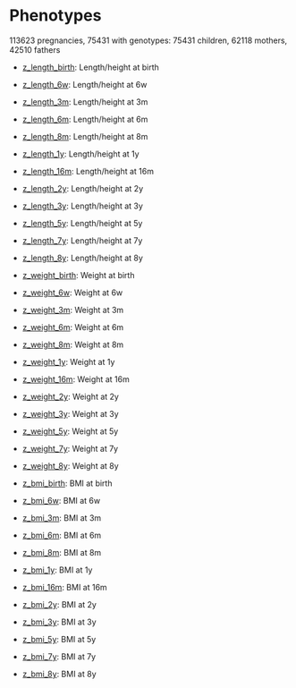 # Phenotypes

113623 pregnancies, 75431 with genotypes: 75431 children, 62118 mothers, 42510 fathers

- [z_length_birth](z_length_birth/z_length_birth.md): Length/height at birth


- [z_length_6w](z_length_6w/z_length_6w.md): Length/height at 6w


- [z_length_3m](z_length_3m/z_length_3m.md): Length/height at 3m


- [z_length_6m](z_length_6m/z_length_6m.md): Length/height at 6m


- [z_length_8m](z_length_8m/z_length_8m.md): Length/height at 8m


- [z_length_1y](z_length_1y/z_length_1y.md): Length/height at 1y


- [z_length_16m](z_length_16m/z_length_16m.md): Length/height at 16m


- [z_length_2y](z_length_2y/z_length_2y.md): Length/height at 2y


- [z_length_3y](z_length_3y/z_length_3y.md): Length/height at 3y


- [z_length_5y](z_length_5y/z_length_5y.md): Length/height at 5y


- [z_length_7y](z_length_7y/z_length_7y.md): Length/height at 7y


- [z_length_8y](z_length_8y/z_length_8y.md): Length/height at 8y


- [z_weight_birth](z_weight_birth/z_weight_birth.md): Weight at birth


- [z_weight_6w](z_weight_6w/z_weight_6w.md): Weight at 6w


- [z_weight_3m](z_weight_3m/z_weight_3m.md): Weight at 3m


- [z_weight_6m](z_weight_6m/z_weight_6m.md): Weight at 6m


- [z_weight_8m](z_weight_8m/z_weight_8m.md): Weight at 8m


- [z_weight_1y](z_weight_1y/z_weight_1y.md): Weight at 1y


- [z_weight_16m](z_weight_16m/z_weight_16m.md): Weight at 16m


- [z_weight_2y](z_weight_2y/z_weight_2y.md): Weight at 2y


- [z_weight_3y](z_weight_3y/z_weight_3y.md): Weight at 3y


- [z_weight_5y](z_weight_5y/z_weight_5y.md): Weight at 5y


- [z_weight_7y](z_weight_7y/z_weight_7y.md): Weight at 7y


- [z_weight_8y](z_weight_8y/z_weight_8y.md): Weight at 8y


- [z_bmi_birth](z_bmi_birth/z_bmi_birth.md): BMI at birth


- [z_bmi_6w](z_bmi_6w/z_bmi_6w.md): BMI at 6w


- [z_bmi_3m](z_bmi_3m/z_bmi_3m.md): BMI at 3m


- [z_bmi_6m](z_bmi_6m/z_bmi_6m.md): BMI at 6m


- [z_bmi_8m](z_bmi_8m/z_bmi_8m.md): BMI at 8m


- [z_bmi_1y](z_bmi_1y/z_bmi_1y.md): BMI at 1y


- [z_bmi_16m](z_bmi_16m/z_bmi_16m.md): BMI at 16m


- [z_bmi_2y](z_bmi_2y/z_bmi_2y.md): BMI at 2y


- [z_bmi_3y](z_bmi_3y/z_bmi_3y.md): BMI at 3y


- [z_bmi_5y](z_bmi_5y/z_bmi_5y.md): BMI at 5y


- [z_bmi_7y](z_bmi_7y/z_bmi_7y.md): BMI at 7y


- [z_bmi_8y](z_bmi_8y/z_bmi_8y.md): BMI at 8y


